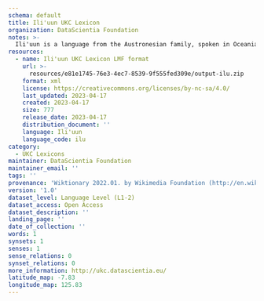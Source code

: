 ```yaml
---
schema: default
title: Ili'uun UKC Lexicon
organization: DataScientia Foundation
notes: >-
  Ili'uun is a language from the Austronesian family, spoken in Oceania. The UKC Lexicon of Ili'uun is represented as a lexico-semantic network. It consists of words, word senses, synsets, as well as sense-level and synset-level relationships.
resources:
  - name: Ili'uun UKC Lexicon LMF format
    url: >-
      resources/e81e1745-76e3-4ec7-8539-9f555fed309e/output-ilu.zip
    format: xml
    license: https://creativecommons.org/licenses/by-nc-sa/4.0/
    last_updated: 2023-04-17
    created: 2023-04-17
    size: 777
    release_date: 2023-04-17
    distribution_document: ''
    language: Ili'uun
    language_code: ilu
category:
  - UKC Lexicons
maintainer: DataScientia Foundation
maintainer_email: ''
tags: ''
provenance: 'Wiktionary 2022.01. by Wikimedia Foundation (http://en.wiktionary.org); Princeton WordNet 2.1 by Princeton University (https://wordnet.princeton.edu)'
version: '1.0'
dataset_level: Language Level (L1-2)
dataset_access: Open Access
dataset_description: ''
landing_page: ''
date_of_collection: ''
words: 1
synsets: 1
senses: 1
sense_relations: 0
synset_relations: 0
more_information: http://ukc.datascientia.eu/
latitude_map: -7.83
longitude_map: 125.83
---
```

